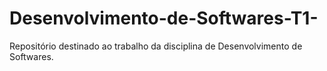 # Desenvolvimento-de-Softwares-T1-
Repositório destinado ao trabalho da disciplina de Desenvolvimento de Softwares.

